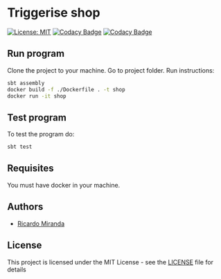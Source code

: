 # Triggerise shop

[![License: MIT](https://img.shields.io/badge/License-MIT-yellow.svg)](https://opensource.org/licenses/MIT)
[![Codacy Badge](https://api.codacy.com/project/badge/Grade/09acde1e82d246679e3d89622e5c0c68)](https://www.codacy.com/manual/mail_62/triggerise-shop?utm_source=github.com&amp;utm_medium=referral&amp;utm_content=ricardomiranda/triggerise-shop&amp;utm_campaign=Badge_Grade)
[![Codacy Badge](https://api.codacy.com/project/badge/Coverage/09acde1e82d246679e3d89622e5c0c68)](https://www.codacy.com/manual/mail_62/triggerise-shop?utm_source=github.com&utm_medium=referral&utm_content=ricardomiranda/triggerise-shop&utm_campaign=Badge_Coverage)

## Run program
Clone the project to your machine.
Go to project folder.
Run instructions:

```bash
sbt assembly
docker build -f ./Dockerfile . -t shop
docker run -it shop
```

## Test program
To test the program do:

```bash
sbt test
```

## Requisites
You must have docker in your machine.

## Authors
*   [Ricardo Miranda](https://github.com/ricardomiranda)

## License
This project is licensed under the MIT License - see the [LICENSE](LICENSE) file for details
